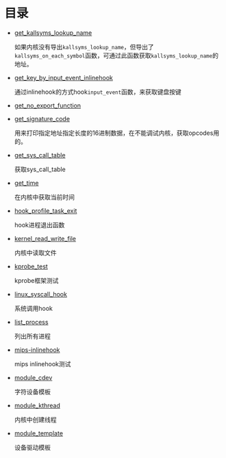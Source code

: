 # 目录

- [get_kallsyms_lookup_name](./get_kallsyms_lookup_name)

  如果内核没有导出`kallsyms_lookup_name`，但导出了`kallsyms_on_each_symbol`函数，可通过此函数获取`kallsyms_lookup_name`的地址。

- [get_key_by_input_event_inlinehook](./get_key_by_input_event_inlinehook)

  通过inlinehook的方式hook`input_event`函数，来获取键盘按键

- [get_no_export_function](./get_no_export_function)

- [get_signature_code](./get_signature_code)

  用来打印指定地址指定长度的16进制数据，在不能调试内核，获取opcodes用的。

- [get_sys_call_table](./get_sys_call_table)

  获取sys_call_table

- [get_time](./get_time)

  在内核中获取当前时间

- [hook_profile_task_exit](./hook_profile_task_exit)

  hook进程退出函数

- [kernel_read_write_file](./kernel_read_write_file)

  内核中读取文件

- [kprobe_test](./kprobe_test)

  kprobe框架测试

- [linux_syscall_hook](./linux_syscall_hook)

  系统调用hook

- [list_process](./list_process)

  列出所有进程

- [mips-inlinehook](./mips-inlinehook)

  mips inlinehook测试

- [module_cdev](./module_cdev)

  字符设备模板

- [module_kthread](./module_kthread)

  内核中创建线程

- [module_template](./module_template)

  设备驱动模板

 
